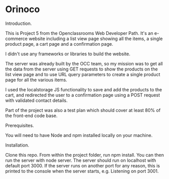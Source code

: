 # Orinoco #


Introduction.

This is Project 5 from the Openclassrooms Web Developer Path. It's an e-commerce website including a list view page showing all the items, a single product page, a cart page and a confirmation page. 

I didn't use any frameworks or libraries to build the website.

The server was already built by the OCC team, so my mission was to get all the data from the server using GET requests to show the products on the list view page and to use URL query parameters to create a single product page for all the various items. 

I used the localstorage JS functionality to save and add the products to the cart, and redirected the user to a confirmation page using a POST request with validated contact details.

Part of the project was also a test plan which should cover at least 80% of the front-end code base.




Prerequisites.

You will need to have Node and npm installed locally on your machine.


Installation.

Clone this repo. From within the project folder, run npm install. You can then run the server with node server. The server should run on localhost with default port 3000. If the server runs on another port for any reason, this is printed to the console when the server starts, e.g. Listening on port 3001.
